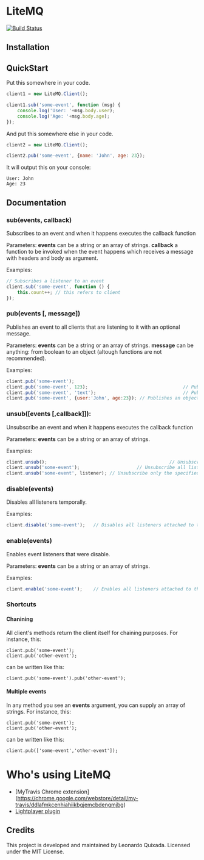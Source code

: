 # LiteMQ
[![Build Status](https://travis-ci.org/lquixada/litemq.png?branch=master)](https://travis-ci.org/lquixada/litemq)

## Installation

## QuickStart

Put this somewhere in your code.

```javascript
client1 = new LiteMQ.Client();

client1.sub('some-event', function (msg) {
	console.log('User: '+msg.body.user);
	console.log('Age: '+msg.body.age);
});
```

And put this somewhere else in your code.

```javascript
client2 = new LiteMQ.Client();

client2.pub('some-event', {name: 'John', age: 23});
```

It will output this on your console:

```
User: John
Age: 23
```

## Documentation

### sub(events, callback)

Subscribes to an event and when it happens executes the callback function

Parameters:
	**events** can be a string or an array of strings.
	**callback** a function to be invoked when the event happens which receives a message with headers and body as argument.

Examples:
```javascript
// Subscribes a listener to an event
client.sub('some-event', function () {
	this.count++; // this refers to client
});
```


### pub(events [, message])

Publishes an event to all clients that are listening to it with an optional message.

Parameters:
	**events** can be a string or an array of strings.
	**message** can be anything: from boolean to an object (altough functions are not recommended).

Examples:
```javascript
client.pub('some-event');												 // Publishes an event with no message
client.pub('some-event', 123);									 // Publishes a number as message
client.pub('some-event', 'text');								 // Publishes a string as message
client.pub('some-event', {user:'John', age:23}); // Publishes an object as message
```


### unsub([events [,callback]]):

Unsubscribe an event and when it happens executes the callback function

Parameters:
	**events** can be a string or an array of strings.
	
Examples:
```javascript
client.unsub();												// Unsubscribe all listeners of all client's events
client.unsub('some-event');						// Unsubscribe all listeners of the specified client's event
client.unsub('some-event', listener); // Unsubscribe only the specified listener and event
```


### disable(events)

Disables all listeners temporally.

Examples:
```javascript
client.disable('some-event');	// Disables all listeners attached to the event temporally
```


### enable(events)

Enables event listeners that were disable.

Parameters:
	**events** can be a string or an array of strings.

Examples:
```javascript
client.enable('some-event');	// Enables all listeners attached to the event that has been disabled
```


### Shortcuts

#### Chanining

All client's methods return the client itself for chaining purposes. For instance, this:

```transcript
client.pub('some-event');
client.pub('other-event');
```

can be written like this:

```transcript
client.pub('some-event').pub('other-event');
```


#### Multiple events

In any method you see an **events** argument, you can supply an array of strings. For instance, this:

```transcript
client.pub('some-event');
client.pub('other-event');
```

can be written like this:

```transcript
client.pub(['some-event','other-event']);
```


# Who's using LiteMQ

* [MyTravis Chrome extension] (https://chrome.google.com/webstore/detail/my-travis/ddlafmkcenhiahiikbgjemcbdengmjbg)
* [Lightplayer plugin](https://github.com/lquixada/lightplayer)


## Credits

This project is developed and maintained by Leonardo Quixada.
Licensed under the MIT License.

